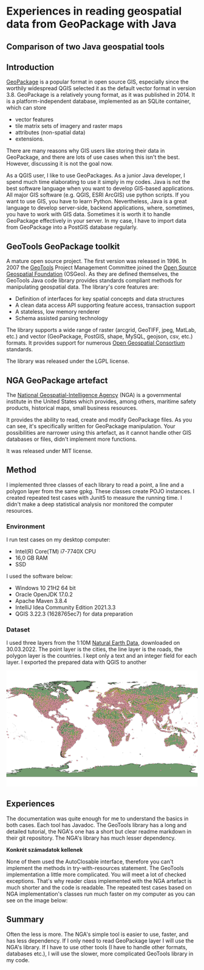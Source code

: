 # Experiences in reading geospatial data from GeoPackage with Java
## Comparison of two Java geospatial tools

## Introduction

[GeoPackage](http://www.geopackage.org/) is a popular format in open source GIS, especially since the
worthily widespread QGIS selected it as the default vector format in version 3.8. GeoPackage is a relatively
young format, as it was published in 2014. It is a platform-independent database, implemented as an SQLite
container, which can store
- vector features
- tile matrix sets of imagery and raster maps
- attributes (non-spatial data)
- extensions.

There are many reasons why GIS users like storing their data in GeoPackage, and there are lots of use cases
when this isn't the best. However, discussing it is not the goal now.

As a QGIS user, I like to use GeoPackages. As a junior Java developer, I  spend much time elaborating to use
it simply in my codes. Java is not the best software language when you want to develop GIS-based
applications. All major GIS software (e.g. QGIS, ESRI ArcGIS) use python scripts. If you want to use GIS,
you have to learn Python. Nevertheless, Java is a great language to develop server-side, backend
applications, where, sometimes, you have to work with GIS data. Sometimes it is worth it to handle
GeoPackage effectively in your server. In my case, I have to import data from GeoPackage into a PostGIS
database regularly.

## GeoTools GeoPackage toolkit

A mature open source project. The first version was released in 1996. In 2007 the
[GeoTools](https://geotools.org/) Project Management Committee joined the
[Open Source Geospatial Foundation](https://www.osgeo.org/) (OSGeo). As they are defined themselves, the
GeoTools Java code library provides standards compliant methods for manipulating geospatial data. The
library's core features are:
- Definition of interfaces for key spatial concepts and data structures
- A clean data access API supporting feature access, transaction support
- A stateless, low memory renderer
- Schema assisted parsing technology

The library supports a wide range of raster (arcgrid, GeoTIFF, jpeg, MatLab, etc.) and vector (GeoPackage, 
PostGIS, shape, MySQL, geojson, csv, etc.) formats. It provides support for numerous
[Open Geospatial Consortium](https://www.ogc.org/) standards.

The library was released under the LGPL license.

## NGA GeoPackage artefact

The [National Geospatial-Intelligence Agency](https://www.nga.mil/) (NGA) is a governmental institute in the
United States which provides, among others, maritime safety products, historical maps, small business
resources.

It provides the ability to read, create and modify GeoPackage files. As you can see, it's specifically
written for GeoPackage manipulation. Your possibilities are narrower using this artefact, as it cannot
handle other GIS databases or files, didn't implement more functions.

It was released under MIT license.

## Method

I implemented three classes of each library to read a point, a line and a polygon layer from the same
gpkg. These classes create POJO instances. I created repeated test cases with Junit5 to measure the running
time. I didn't make a deep statistical analysis nor monitored the computer resources.

### Environment

I run test cases on my desktop computer:
- Intel(R) Core(TM) i7-7740X CPU
- 16,0 GB RAM
- SSD

I used the software below: 
- Windows 10 21H2 64 bit
- Oracle OpenJDK 17.0.2
- Apache Maven 3.8.4
- IntelliJ Idea Community Edition 2021.3.3
- QGIS 3.22.3 (1628765ec7) for data preparation

### Dataset

I used three layers from the 1:10M [Natural Earth Data](http://www.naturalearthdata.com/downloads/),
downloaded on 30.03.2022. The point layer is the cities, the line layer is the roads, the polygon layer
is the countries. I kept only a text and an integer field for each layer. I exported the prepared data with
QGIS to another 

![](.\img\ne_10m_map.jpeg "Map of dataset")

## Experiences

The documentation was quite enough for me to understand the basics in both cases. Each tool has Javadoc. The 
GeoTools library has a long and detailed tutorial, the NGA's one has a short but clear readme markdown in
their git repository.
The NGA's library has much lesser dependency.

__Konkrét számadatok kellenek__


None of them used the AutoClosable interface, therefore you can't implement the methods in try-with-resources
statement. The GeoTools implementation a little more complicated. You will meet a lot of checked exceptions.
That's why reader class implemented with the NGA artefact is much shorter and the code is readable.
The repeated test cases based on NGA implementation's classes run much faster on my computer as you can see 
on the image below:

## Summary

Often the less is more. The NGA's simple tool is easier to use, faster, and has less dependency. If I only
need to read GeoPackage layer I will use the NGA's library. If I have to use other tools (I have to handle
other formats, databases etc.), I will use the slower, more complicated GeoTools library in my code. 
